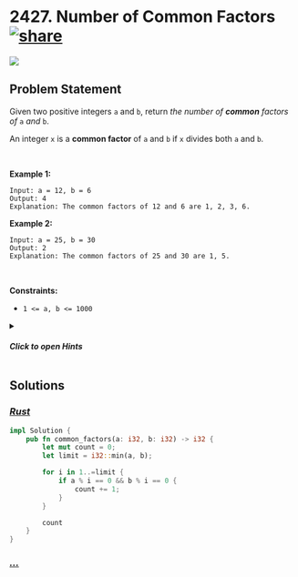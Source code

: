 # 2427. Number of Common Factors [![share]](https://leetcode.com/problems/number-of-common-factors/)

![][easy]

## Problem Statement

<p>Given two positive integers <code>a</code> and <code>b</code>, return <em>the number of <strong>common</strong> factors of </em><code>a</code><em> and </em><code>b</code>.</p>
<p>An integer <code>x</code> is a <strong>common factor</strong> of <code>a</code> and <code>b</code> if <code>x</code> divides both <code>a</code> and <code>b</code>.</p>
<p> </p>
<p><strong class="example">Example 1:</strong></p>

```
Input: a = 12, b = 6
Output: 4
Explanation: The common factors of 12 and 6 are 1, 2, 3, 6.
```

<p><strong class="example">Example 2:</strong></p>

```
Input: a = 25, b = 30
Output: 2
Explanation: The common factors of 25 and 30 are 1, 5.
```

<p> </p>
<p><strong>Constraints:</strong></p>
<ul>
<li><code>1 &lt;= a, b &lt;= 1000</code></li>
</ul>

<details>
<summary>

#### _Click to open Hints_

</summary>

- For each integer in range [1,1000], check if it’s divisible by both A and B.

</details>

## Solutions

### [_Rust_](num_of_common_factors.rs)

```rs [Rust]
impl Solution {
    pub fn common_factors(a: i32, b: i32) -> i32 {
        let mut count = 0;
        let limit = i32::min(a, b);

        for i in 1..=limit {
            if a % i == 0 && b % i == 0 {
                count += 1;
            }
        }

        count
    }
}

```

### [_..._]()

```

```

<!----------------------------------{ link }--------------------------------->

[share]: https://graph.org/file/3ea5234dda646b71c574a.png
[easy]: https://img.shields.io/badge/Difficulty-Easy-bright.svg
[medium]: https://img.shields.io/badge/Difficulty-Medium-yellow.svg
[hard]: https://img.shields.io/badge/Difficulty-Hard-red.svg
